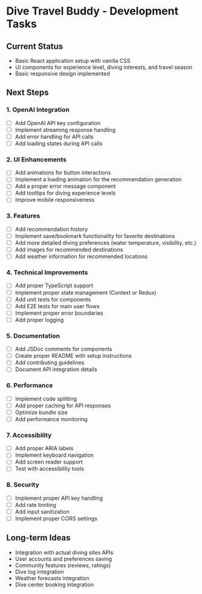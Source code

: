 # Dive Travel Buddy - Development Tasks

## Current Status
- Basic React application setup with vanilla CSS
- UI components for experience level, diving interests, and travel season
- Basic responsive design implemented

## Next Steps

### 1. OpenAI Integration
- [ ] Add OpenAI API key configuration
- [ ] Implement streaming response handling
- [ ] Add error handling for API calls
- [ ] Add loading states during API calls

### 2. UI Enhancements
- [ ] Add animations for button interactions
- [ ] Implement a loading animation for the recommendation generation
- [ ] Add a proper error message component
- [ ] Add tooltips for diving experience levels
- [ ] Improve mobile responsiveness

### 3. Features
- [ ] Add recommendation history
- [ ] Implement save/bookmark functionality for favorite destinations
- [ ] Add more detailed diving preferences (water temperature, visibility, etc.)
- [ ] Add images for recommended destinations
- [ ] Add weather information for recommended locations

### 4. Technical Improvements
- [ ] Add proper TypeScript support
- [ ] Implement proper state management (Context or Redux)
- [ ] Add unit tests for components
- [ ] Add E2E tests for main user flows
- [ ] Implement proper error boundaries
- [ ] Add proper logging

### 5. Documentation
- [ ] Add JSDoc comments for components
- [ ] Create proper README with setup instructions
- [ ] Add contributing guidelines
- [ ] Document API integration details

### 6. Performance
- [ ] Implement code splitting
- [ ] Add proper caching for API responses
- [ ] Optimize bundle size
- [ ] Add performance monitoring

### 7. Accessibility
- [ ] Add proper ARIA labels
- [ ] Implement keyboard navigation
- [ ] Add screen reader support
- [ ] Test with accessibility tools

### 8. Security
- [ ] Implement proper API key handling
- [ ] Add rate limiting
- [ ] Add input sanitization
- [ ] Implement proper CORS settings

## Long-term Ideas
- Integration with actual diving sites APIs
- User accounts and preferences saving
- Community features (reviews, ratings)
- Dive log integration
- Weather forecasts integration
- Dive center booking integration
